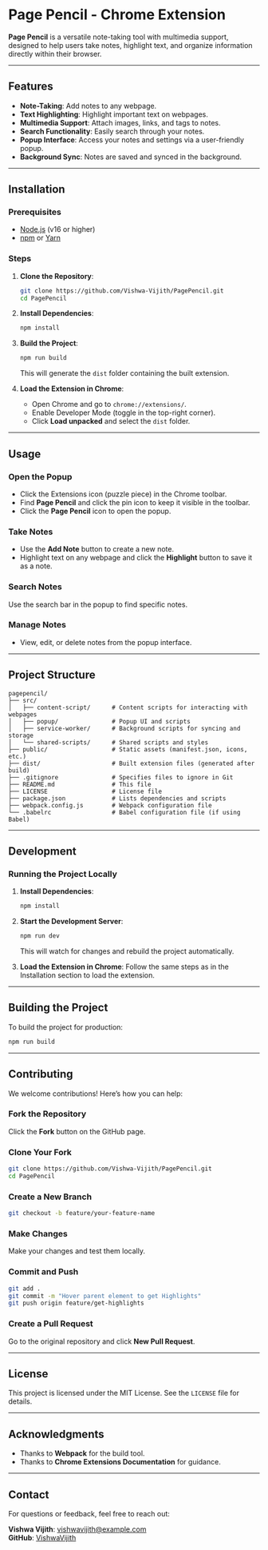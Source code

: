# Page Pencil - Chrome Extension

**Page Pencil** is a versatile note-taking tool with multimedia support, designed to help users take notes, highlight text, and organize information directly within their browser.

---

## Features

- **Note-Taking**: Add notes to any webpage.
- **Text Highlighting**: Highlight important text on webpages.
- **Multimedia Support**: Attach images, links, and tags to notes.
- **Search Functionality**: Easily search through your notes.
- **Popup Interface**: Access your notes and settings via a user-friendly popup.
- **Background Sync**: Notes are saved and synced in the background.

---

## Installation

### Prerequisites

- [Node.js](https://nodejs.org/) (v16 or higher)
- [npm](https://www.npmjs.com/) or [Yarn](https://yarnpkg.com/)

### Steps

1. **Clone the Repository**:
   ```bash
   git clone https://github.com/Vishwa-Vijith/PagePencil.git
   cd PagePencil
   ```

2. **Install Dependencies**:
   ```bash
   npm install
   ```

3. **Build the Project**:
   ```bash
   npm run build
   ```
   This will generate the `dist` folder containing the built extension.

4. **Load the Extension in Chrome**:
   - Open Chrome and go to `chrome://extensions/`.
   - Enable Developer Mode (toggle in the top-right corner).
   - Click **Load unpacked** and select the `dist` folder.

---

## Usage

### Open the Popup
- Click the Extensions icon (puzzle piece) in the Chrome toolbar.
- Find **Page Pencil** and click the pin icon to keep it visible in the toolbar.
- Click the **Page Pencil** icon to open the popup.

### Take Notes
- Use the **Add Note** button to create a new note.
- Highlight text on any webpage and click the **Highlight** button to save it as a note.

### Search Notes
Use the search bar in the popup to find specific notes.

### Manage Notes
- View, edit, or delete notes from the popup interface.

---

## Project Structure
```
pagepencil/
├── src/
│   ├── content-script/      # Content scripts for interacting with webpages
│   ├── popup/               # Popup UI and scripts
│   ├── service-worker/      # Background scripts for syncing and storage
│   └── shared-scripts/      # Shared scripts and styles
├── public/                  # Static assets (manifest.json, icons, etc.)
├── dist/                    # Built extension files (generated after build)
├── .gitignore               # Specifies files to ignore in Git
├── README.md                # This file
├── LICENSE                  # License file
├── package.json             # Lists dependencies and scripts
├── webpack.config.js        # Webpack configuration file
└── .babelrc                 # Babel configuration file (if using Babel)
```

---

## Development

### Running the Project Locally

1. **Install Dependencies**:
   ```bash
   npm install
   ```

2. **Start the Development Server**:
   ```bash
   npm run dev
   ```
   This will watch for changes and rebuild the project automatically.

3. **Load the Extension in Chrome**:
   Follow the same steps as in the Installation section to load the extension.

---

## Building the Project

To build the project for production:
```bash
npm run build
```

---

## Contributing
We welcome contributions! Here’s how you can help:

### Fork the Repository
Click the **Fork** button on the GitHub page.

### Clone Your Fork
```bash
git clone https://github.com/Vishwa-Vijith/PagePencil.git
cd PagePencil
```

### Create a New Branch
```bash
git checkout -b feature/your-feature-name
```

### Make Changes
Make your changes and test them locally.

### Commit and Push
```bash
git add .
git commit -m "Hover parent element to get Highlights"
git push origin feature/get-highlights
```

### Create a Pull Request
Go to the original repository and click **New Pull Request**.

---

## License
This project is licensed under the MIT License. See the `LICENSE` file for details.

---

## Acknowledgments
- Thanks to **Webpack** for the build tool.
- Thanks to **Chrome Extensions Documentation** for guidance.

---

## Contact  
For questions or feedback, feel free to reach out:  

**Vishwa Vijith**: vishwavijith@example.com  
**GitHub**: [VishwaVijith](https://github.com/VishwaVijith)  


